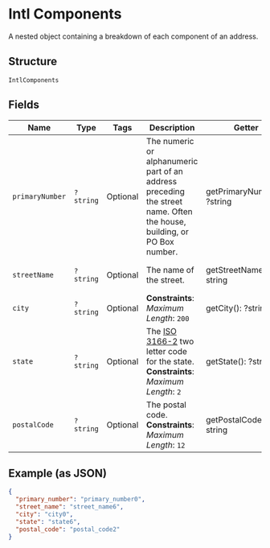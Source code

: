 
# Intl Components

A nested object containing a breakdown of each component of an address.

## Structure

`IntlComponents`

## Fields

| Name | Type | Tags | Description | Getter | Setter |
|  --- | --- | --- | --- | --- | --- |
| `primaryNumber` | `?string` | Optional | The numeric or alphanumeric part of an address preceding the street name. Often the house, building, or PO Box number. | getPrimaryNumber(): ?string | setPrimaryNumber(?string primaryNumber): void |
| `streetName` | `?string` | Optional | The name of the street. | getStreetName(): ?string | setStreetName(?string streetName): void |
| `city` | `?string` | Optional | **Constraints**: *Maximum Length*: `200` | getCity(): ?string | setCity(?string city): void |
| `state` | `?string` | Optional | The <a href="https://en.wikipedia.org/wiki/ISO_3166-2" target="_blank">ISO 3166-2</a> two letter code for the state.<br>**Constraints**: *Maximum Length*: `2` | getState(): ?string | setState(?string state): void |
| `postalCode` | `?string` | Optional | The postal code.<br>**Constraints**: *Maximum Length*: `12` | getPostalCode(): ?string | setPostalCode(?string postalCode): void |

## Example (as JSON)

```json
{
  "primary_number": "primary_number0",
  "street_name": "street_name6",
  "city": "city0",
  "state": "state6",
  "postal_code": "postal_code2"
}
```

